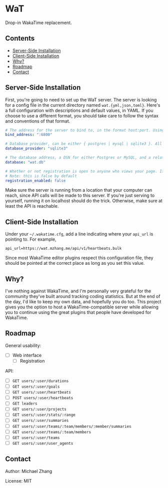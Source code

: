 WaT
===

Drop-in WakaTime replacement.

Contents
--------

- [Server-Side Installation](#server-side-installation)
- [Client-Side Installation](#client-side-installation)
- [Why?](#why)
- [Roadmap](#roadmap)
- [Contact](#contact)

Server-Side Installation
------------------------

First, you're going to need to set up the WaT server. The server is looking for a config file in the current directory named `wat.{yml,json,toml}`. Here's a full configuration with descriptions and default values, in YAML. If you choose to use a different format, you should take care to follow the syntax and conventions of that format.

```yml
# The address for the server to bind to, in the format host:port. Using hostnames is supported.
bind_address: ":6800"

# Database provider, can be either { postgres | mysql | sqlite3 }. All three are supported out of the box.
database_provider: "sqlite3"

# The database address, a DSN for either Postgres or MySQL, and a relative file address for Sqlite3.
database: "wat.db"

# Whether or not registration is open to anyone who views your page. If disabled, users will have to be manually registered through the CLI.
# Note: this is false by default
registration_enabled: false
```

Make sure the server is running from a location that your computer can reach, since API calls will be made to this server. If you're just serving to yourself, running it on localhost should do the trick. Otherwise, make sure at least the API is reachable.

Client-Side Installation
------------------------

Under your `~/.wakatime.cfg`, add a line indicating where your `api_url` is pointing to. For example,

    api_url=https://wat.mzhang.me/api/v1/heartbeats.bulk

Since most WakaTime editor plugins respect this configuration file, they should be pointed at the correct place as long as you set this value.

Why?
----

I've nothing against WakaTime, and I'm personally very grateful for the community they've built around tracking coding statistics. But at the end of the day, I'd like to keep my own data, and hopefully you do too. This project gives you the option to host a WakaTime-compatible server while allowing you to continue using the great plugins that people have developed for WakaTime.

Roadmap
-------

General usability:

- [ ] Web interface
  - [ ] Registration

API:

- [ ] `GET users/:user/durations`
- [ ] `GET users/:user/goals`
- [ ] `GET users/:user/heartbeats`
- [ ] `POST users/:user/heartbeats`
- [ ] `GET leaders`
- [ ] `GET users/:user/projects`
- [ ] `GET users/:user/stats/:range`
- [ ] `GET users/:user/summaries`
- [ ] `GET users/:user/teams/:team/members/:member/summaries`
- [ ] `GET users/:user/teams/:team/members`
- [ ] `GET users/:user/teams`
- [ ] `GET users/:user/user_agents`

Contact
-------

Author: Michael Zhang

License: MIT
